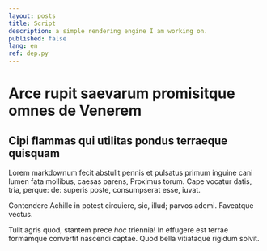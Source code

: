 ```yaml
---
layout: posts
title: Script
description: a simple rendering engine I am working on.
published: false
lang: en
ref: dep.py
---
```


# Arce rupit saevarum promisitque omnes de Venerem

## Cipi flammas qui utilitas pondus terraeque quisquam

Lorem markdownum fecit abstulit pennis et pulsatus primum inguine cani lumen
fata mollibus, caesas parens, Proximus torum. Cape vocatur datis, tria, perque:
de: superis poste, consumpserat esse, iuvat.

Contendere Achille in potest circuiere, sic, illud; parvos ademi. Faveatque
vectus.

Tulit agris quod, stantem prece *hoc* triennia! In effugere est terrae formamque
convertit nascendi captae. Quod bella vitiataque rigidum solvit.
